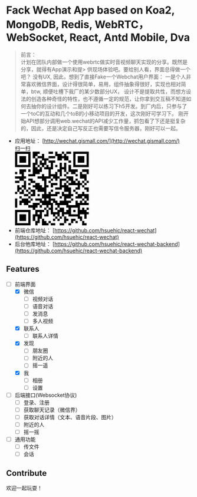 # Fack Wechat App based on Koa2, MongoDB, Redis, WebRTC，WebSocket, React, Antd Mobile, Dva

> 前言：<br />
> 计划在团队内部做一个使用webrtc做实时音视频聊天实现的分享。既然是分享，就得有App演示和提> 供现场体验吧。要给别人看，界面总得做一个吧？ 没有UX, 因此，想到了直接Fake一个Webchat用户界面： 一是个人非常喜欢微信界面，设计得很简单，易用，组件抽象得很好，实现也相对简单，btw, 顺便吐槽下我厂的某少数部分UX， 设计不是提取共性，而想方设法的创造各种奇怪的特性，也不遵循一定的规范，让你拿到交互稿不知道如何去抽你的设计组件。二是刚好可以练习下h5开发。到厂内后，只参与了一个toC的互动和几个toB的小移动项目的开发，这次刚好可学习下。
刚开始API想部分调用web.wechat的API减少工作量，抓包看了下还是挺复杂的，因此，还是决定自己写反正也需要写信令服务器，刚好可以一起。

* 应用地址： [http://wechat.gismall.com/](http://wechat.gismall.com/)<br />
  扫一扫 <br />
  ![](./res/wechat.png)
* 前端仓库地址： [https://github.com/hsuehic/react-wechat](https://github.com/hsuehic/react-wechat)
* 后台他库地址： [https://github.com/hsuehic/react-wechat-backend](https://github.com/hsuehic/react-wechat-backend)

## Features

- [ ] 前端界面
  - [x] 微信
    - [ ] 视频对话
    - [ ] 语音对话
    - [ ] 发消息
    - [ ] 多人视频
  - [x] 联系人
    - [ ] 联系人详情
  - [x] 发现
    - [ ] 朋友圈
    - [ ] 附近的人
    - [ ] 摇一遥
  - [x] 我
    - [ ] 相册
    - [ ] 设置
- [ ] 后端接口(Websocket协议)
  - [ ] 登录、注册
  - [ ] 获取聊天记录（微信界）
  - [ ] 获取对话详情（文本、语音片段、图片）
  - [ ] 附近的人
  - [ ] 摇一摇
- [ ] 通用功能
  - [ ] 传文件
  - [ ] 会话

## Contribute
欢迎一起玩耍！

